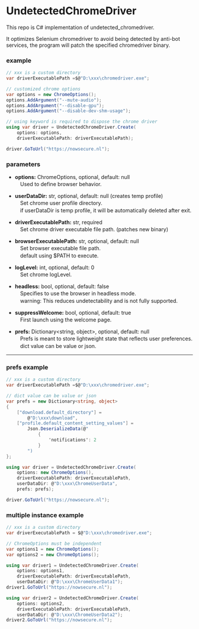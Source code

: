 # UndetectedChromeDriver  

This repo is C# implementation of undetected_chromedriver.  

It optimizes Selenium chromedriver to avoid being detected by anti-bot services, the program will patch the specified chromedriver binary.  

### example  

```C#
// xxx is a custom directory
var driverExecutablePath =$@"D:\xxx\chromedriver.exe";

// customized chrome options
var options = new ChromeOptions();
options.AddArgument("--mute-audio");
options.AddArgument("--disable-gpu");
options.AddArgument("--disable-dev-shm-usage");

// using keyword is required to dispose the chrome driver
using var driver = UndetectedChromeDriver.Create(
    options: options,
    driverExecutablePath: driverExecutablePath);

driver.GoToUrl("https://nowsecure.nl");
```  

### parameters  

* **options:** ChromeOptions, optional, default: null  
　Used to define browser behavior.

* **userDataDir:** str, optional, default: null (creates temp profile)    
　Set chrome user profile directory.  
　if userDataDir is temp profile, it will be automatically deleted after exit.  

* **driverExecutablePath:** str, required  
　Set chrome driver executable file path. (patches new binary)

* **browserExecutablePath:** str, optional, default: null  
　Set browser executable file path.  
　default using $PATH to execute.  

* **logLevel:** int, optional, default: 0  
　Set chrome logLevel.  

* **headless:** bool, optional, default: false  
　Specifies to use the browser in headless mode.  
　warning: This reduces undetectability and is not fully supported.  

* **suppressWelcome:** bool, optional, default: true  
　First launch using the welcome page.  

* **prefs:** Dictionary<string, object>, optional, default: null  
　Prefs is meant to store lightweight state that reflects user preferences.  
　dict value can be value or json.

---  

### prefs example  

```C#
// xxx is a custom directory
var driverExecutablePath =$@"D:\xxx\chromedriver.exe";

// dict value can be value or json
var prefs = new Dictionary<string, object>
{
    ["download.default_directory"] =
        @"D:\xxx\download",
    ["profile.default_content_setting_values"] =
        Json.DeserializeData(@"
            {
                'notifications': 2
            }
        ")
};

using var driver = UndetectedChromeDriver.Create(
    options: new ChromeOptions(),
    driverExecutablePath: driverExecutablePath,
    userDataDir: @"D:\xxx\ChromeUserData",
    prefs: prefs);

driver.GoToUrl("https://nowsecure.nl");
```  

### multiple instance example  

```C#
// xxx is a custom directory
var driverExecutablePath = $@"D:\xxx\chromedriver.exe";

// ChromeOptions must be independent
var options1 = new ChromeOptions();
var options2 = new ChromeOptions();

using var driver1 = UndetectedChromeDriver.Create(
    options: options1,
    driverExecutablePath: driverExecutablePath,
    userDataDir: @"D:\xxx\ChromeUserData1");
driver1.GoToUrl("https://nowsecure.nl");

using var driver2 = UndetectedChromeDriver.Create(
    options: options2,
    driverExecutablePath: driverExecutablePath,
    userDataDir: @"D:\xxx\ChromeUserData2");
driver2.GoToUrl("https://nowsecure.nl");
```